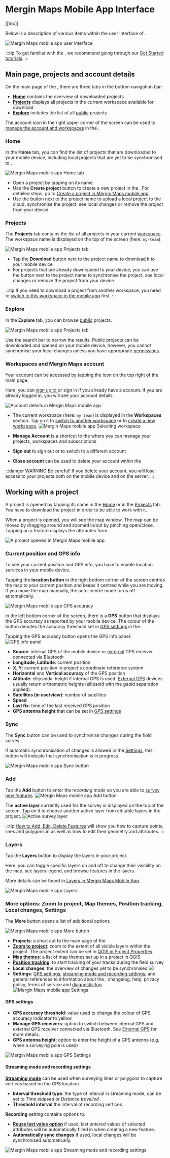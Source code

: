 # Mergin Maps Mobile App Interface
[[toc]]

Below is a description of various items within the user interface of <MobileAppName />. 

![Mergin Maps mobile app user interface](./mobile-app-ui.jpg "Mergin Maps mobile app user interface")

:::tip
To get familiar with the <MobileAppNameShort />, we recommend going through our [Get Started tutorials](../../tutorials/capturing-first-data/).
:::


## Main page, projects and account details
On the main page of the <MobileAppNameShort />, there are three tabs in the bottom navigation bar:
- [**Home**](#home) contains the overview of downloaded projects
- [**Projects**](#projects) displays all projects in the current workspace available for download
- [**Explore**](#explore) includes the list of all [public](../../manage/project-advanced/#make-your-project-public-private) projects

The account icon in the right upper corner of the screen can be used to [manage the account and workspaces](#workspaces-and-mergin-maps-account) in the <MobileAppNameShort />.

### Home
In the **Home** tab, you can find the list of projects that are downloaded to your mobile device, including local projects that are yet to be synchronised to <MainPlatformNameLink />.

![Mergin Maps mobile app Home tab](./mobile-app-home.jpg "Mergin Maps mobile app Home tab")

- Open a project by tapping on its name
- Use the **Create project** button to create a new project in the <MobileAppNameShort />. For detailed steps, go to [Create a project in Mergin Maps mobile app](../../manage/create-project/#create-a-project-in-mergin-maps-mobile-app).
- Use the button next to the project name to upload a local project to the cloud, synchronise the project, see local changes or remove the project from your device

### Projects
The **Projects** tab contains the list of all projects in your current [workspace](../../manage/workspaces/). The workspace name is displayed on the top of the screen (here: `my-team`).

![Mergin Maps mobile app Projects tab](./mobile-app-projects.jpg "Mergin Maps mobile app Projects tab")

- Tap the **Download** button next to the project name to download it to your mobile device
- For projects that are already downloaded to your device, you can use the button next to the project name to synchronise the project, see local changes or remove the project from your device

:::tip
If you need to download a project from another workspace, you need to [switch to this workspace in the mobile app](../../manage/workspaces/#switch-workspaces-in-mergin-maps-mobile-app) first.
:::

### Explore
In the **Explore** tab, you can browse [public](../../manage/project-advanced/#make-your-project-public-private) projects.

![Mergin Maps mobile app Projects tab](./mobile-app-explore.jpg "Mergin Maps mobile app Explore tab")

Use the search bar to narrow the results. Public projects can be downloaded and opened on your mobile device, however, you cannot synchronise your local changes unless you have appropriate [permissions](../../manage/permissions/).

### Workspaces and Mergin Maps account
Your <MainPlatformNameLink /> account can be accessed by tapping the icon on the top right of the main page. 

Here, you can [sign up to <MainPlatformName />](../../setup/sign-up-to-mergin-maps/#from-mergin-maps-mobile-app) or sign in if you already have a <MainPlatformNameLink /> account. If you are already logged in, you will see your account details.

![Account details in Mergin Maps mobile app](./mobile-app-account-info.jpg "Account details in Mergin Maps mobile app")

- The current workspace (here: `my team`) is displayed in the **Workspaces** section. Tap on it to [switch to another workspace](../../manage/workspaces/#switch-workspaces-in-mergin-maps-mobile-app) or to [create a new workspace](../../manage/workspaces/#how-to-create-a-new-workspace).
   ![Mergin Maps mobile app Selecting workspace](./mobile-app-switching-workspace.jpg "Mergin Maps mobile app Selecting workspace")

- **Manage Account** is a shortcut to the <DashboardShortLink /> where you can manage your projects, workspaces and subscriptions
- **Sign out** to sign out or to switch to a different account
- **Close account** can be used to delete your account within the <MobileAppNameShort />

:::danger WARNING
Be careful! If you delete your account, you will lose access to your <MainPlatformName /> projects both on the mobile device and on the server.
:::


## Working with a project
A project is opened by tapping its name in the [Home](#home) or in the [Projects](#projects) tab. You have to download the project in order to be able to work with it.

When a project is opened, you will see the map window. The map can be moved by dragging around and zoomed in/out by pinching open/close. Tapping on a feature displays the attributes form. 

![A project opened in Mergin Maps mobile app](./mobile-app-project-opened.jpg "A project opened in Mergin Maps mobile app")

### Current position and GPS info
To see your current position and GPS info, you have to enable location services in your mobile device.

Tapping the **location button** in the right bottom corner of the screen centres the map to your current position and keeps it centred while you are moving. If you move the map manually, the auto-centre mode turns off automatically.

![Mergin Maps mobile app GPS accuracy](./mobile-app-center-to-current-position.jpg "Mergin Maps mobile app GPS accuracy") 

In the left bottom corner of the screen, there is a **GPS** button that displays the GPS accuracy as reported by your mobile device. The colour of the button denotes the accuracy threshold set in [GPS settings](#gps-settings) in the <MobileAppNameShort />.

Tapping the GPS accuracy button opens the GPS info panel:
![GPS info panel](./mobile-app-gps-info.jpg "GPS info panel") 

- **Source**: internal GPS of the mobile device or [external](../external_gps/) GPS receiver connected via Bluetooth
- **Longitude, Latitude**: current position
- **X, Y**: current position in project's coordinate reference system
- **Horizontal** and **Vertical accuracy** of the GPS position
- **Altitude**: ellipsoidal height if internal GPS is used. [External GPS](../external_gps/) devices usually return orthometric heights (ellipsoid with the geoid separation applied).
- **Satellites (in use/view)**: number of satellites
- **Speed**
- **Last fix**: time of the last received GPS position
- **GPS antenna height** that can be set in [GPS settings](#gps-settings)


### Sync
The **Sync** button can be used to synchronise changes during the field survey.

If automatic synchronisation of changes is allowed in the [Settings](#streaming-mode-and-recording-settings), this button will indicate that synchronisation is in progress.

![Mergin Maps mobile app Sync button](./mobile-app-sync.jpg "Mergin Maps mobile app Sync button")


### Add
Tap the **Add** button to enter the *recording mode* so you are able to [survey new features](../mobile-features/). 
![Mergin Maps mobile app Add button](./mobile-app-add-button-record-mode.jpg "Mergin Maps mobile app Add button") 

The **active layer** currently used for the survey is displayed on the top of the screen. Tap on it to choose another active layer from editable layers in the project.
![Active survey layer](./mobile-app-active-layer.jpg "Active survey layer")

:::tip
[How to Add, Edit, Delete Features](../mobile-features) will show you how to capture points, lines and polygons in <MobileAppName /> as well as how to edit their geometry and attributes.
:::

### Layers
Tap the **Layers** button to display the layers in your project. 

Here, you can toggle specific layers on and off to change their visibility on the map, see layers legend, and browse features in the layers. 

More details can be found in [Layers in Mergin Maps Mobile App](../layers/).

![Mergin Maps mobile app Layers](./mobile-app-layers.jpg "Mergin Maps mobile app Layers")


### More options: Zoom to project, Map themes, Position tracking, Local changes, Settings
The **More** button opens a list of additional options

![Mergin Maps mobile app More button](./mobile-app-more-options.jpg "Mergin Maps mobile app More button")

- **Projects**: a short cut to the main page of the <MobileAppNameShort />
- [**Zoom to project**](../../gis/features/#project-extent): zoom to the extent of all visible layers within the project. The project extent can be set in [QGIS in Project Properties](../../gis/features/#project-extent).
- [**Map themes**](../../gis/setup_themes/): a list of map themes set up in a <MainPlatformName /> project in QGIS
- [**Position tracking**](../tracking/): to start tracking of your tracks during the field survey
- **Local changes**: the overview of changes yet to be synchronised
   ![](./mobile-app-local-changes.jpg)
- **Settings**: [GPS settings](#gps-settings), [streaming mode and recording settings](#streaming-mode-and-recording-settings), and general references to information about the <MobileAppNameShort />, changelog, help, privacy policy, terms of service and [diagnostic log](../../misc/troubleshoot/#diagnostic-log-on-mergin-maps-mobile-app)
   ![Mergin Maps mobile app Settings](./mobile-app-settings.jpg "Mergin Maps mobile app Settings")
   
#### GPS settings
- **GPS accuracy threshold**: value used to change the colour of GPS accuracy indicator to yellow
- **Manage GPS receivers**: option to switch between internal GPS and external GPS receiver connected via Bluetooth. See [External GPS](../external_gps/) for more details.
- **GPS antenna height**: option to enter the height of a GPS antenna (e.g. when a surveying pole is used)

![Mergin Maps mobile app GPS Settings](./mobile-app-gps-settings.jpg "Mergin Maps mobile app GPS settings")

#### Streaming mode and recording settings
[**Streaming mode**](../mobile-features/#streaming-mode-to-survey-lines-or-areas) can be used when surveying lines or polygons to capture vertices based on the GPS location.
- **Interval threshold type**: the type of interval in streaming mode, can be set to *Time elapsed* or *Distance travelled* .
- **Threshold interval** the interval of recording vertices

**Recording** setting contains options to:
- [**Reuse last value option**](../reuse-last-values/) if used, last entered values of selected attributes will be automatically filled in when creating a new feature.
- **Automatically sync changes** if used, local changes will be synchronised automatically.

![Mergin Maps mobile app Streaming mode and recording settings](./mobile-app-streaming-recording-settings.jpg "Mergin Maps mobile app Streaming mode and recording settings")
